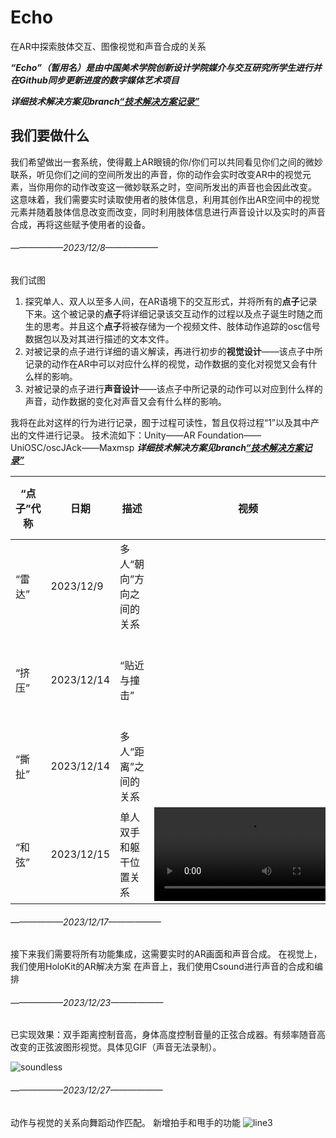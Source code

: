 


# Echo

在AR中探索肢体交互、图像视觉和声音合成的关系

***“Echo”（暂用名）是由中国美术学院创新设计学院媒介与交互研究所学生进行并在Github同步更新进度的数字媒体艺术项目***

***详细技术解决方案见branch[“技术解决方案记录”](https://github.com/RipVanWinkle3939/Echo/tree/%E6%8A%80%E6%9C%AF%E8%A7%A3%E5%86%B3%E6%96%B9%E6%A1%88%E8%AE%B0%E5%BD%95)***

## 我们要做什么
我们希望做出一套系统，使得戴上AR眼镜的你/你们可以共同看见你们之间的微妙联系，听见你们之间的空间所发出的声音，你的动作会实时改变AR中的视觉元素，当你用你的动作改变这一微妙联系之时，空间所发出的声音也会因此改变。
这意味着，我们需要实时读取使用者的肢体信息，利用其创作出AR空间中的视觉元素并随着肢体信息改变而改变，同时利用肢体信息进行声音设计以及实时的声音合成，再将这些赋予使用者的设备。

###### ——————2023/12/8——————
我们试图

 1. 探究单人、双人以至多人间，在AR语境下的交互形式，并将所有的**点子**记录下来。这个被记录的**点子**将详细记录该交互动作的过程以及点子诞生时随之而生的思考。并且这个**点子**将被存储为一个视频文件、肢体动作追踪的osc信号数据包以及对其进行描述的文本文件。
 2. 对被记录的点子进行详细的语义解读，再进行初步的**视觉设计**——该点子中所记录的动作在AR中可以对应什么样的视觉，动作数据的变化对视觉又会有什么样的影响。
 3. 对被记录的点子进行**声音设计**——该点子中所记录的动作可以对应到什么样的声音，动作数据的变化对声音又会有什么样的影响。

我将在此对这样的行为进行记录，囿于过程可读性，暂且仅将过程“1”以及其中产出的文件进行记录。
技术流如下：Unity——AR Foundation——UniOSC/oscJAck——Maxmsp
***详细技术解决方案见branch[“技术解决方案记录”](https://github.com/RipVanWinkle3939/Echo/tree/%E6%8A%80%E6%9C%AF%E8%A7%A3%E5%86%B3%E6%96%B9%E6%A1%88%E8%AE%B0%E5%BD%95)***


| “点子”代称 | 日期 | 描述 | 视频 | osc数据包 | 备注 |
|--|--|--|--|--|--|
| “雷达” | 2023/12/9 | 多人“朝向”方向之间的关系 |  |  | 捕捉肩部数据 |
| “挤压” | 2023/12/14 | “贴近与撞击” |  |  | 身上套着壳子 |
| “撕扯” | 2023/12/14 | 多人“距离”之间的关系 |  |  | 肢体拉丝 |
| “和弦” | 2023/12/15 | 单人双手和躯干位置关系 | ![和弦](https://github.com/RipVanWinkle3939/Echo/blob/0281a8c365a91f11c0d47fe60bd78374b1188b76/%E8%A7%86%E9%A2%91/%E2%80%9C%E7%82%B9%E5%AD%90%E2%80%9D/hexian1.mp4) |  | 单人身体形态 |

###### ——————2023/12/17——————
接下来我们需要将所有功能集成，这需要实时的AR画面和声音合成。
在视觉上，我们使用HoloKit的AR解决方案
在声音上，我们使用Csound进行声音的合成和编排

###### ——————2023/12/23——————
已实现效果：双手距离控制音高，身体高度控制音量的正弦合成器。有频率随音高改变的正弦波图形视觉。具体见GIF（声音无法录制）。

![soundless](%E8%A7%86%E9%A2%91/%E6%95%88%E6%9E%9C/waveline.gif)

###### ——————2023/12/27——————
动作与视觉的关系向舞蹈动作匹配。
新增拍手和甩手的功能
![line3](%E8%A7%86%E9%A2%91/%E6%95%88%E6%9E%9C/line3.gif)
